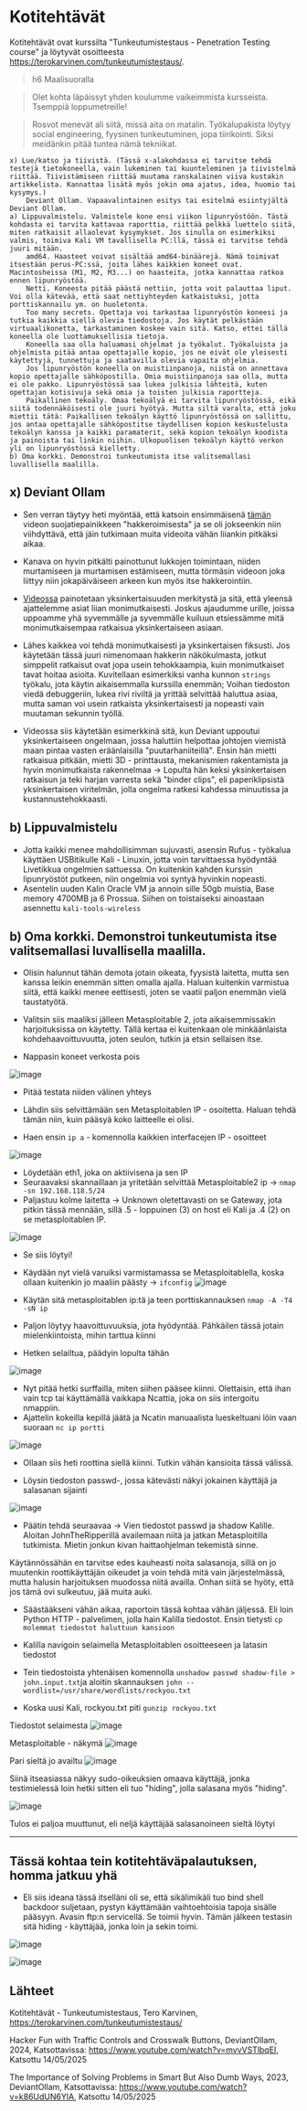 # Kotitehtävät

Kotitehtävät ovat kurssilta "Tunkeutumistestaus - Penetration Testing course" ja löytyvät osoitteesta https://terokarvinen.com/tunkeutumistestaus/.

> h6 Maalisuoralla

> Olet kohta läpäissyt yhden koulumme vaikeimmista kursseista. Tsemppiä loppumetreille!

> Rosvot menevät ali siitä, missä aita on matalin. Työkalupakista löytyy social engineering, fyysinen tunkeutuminen, jopa tiirikointi. Siksi meidänkin pitää tuntea nämä tekniikat.

    x) Lue/katso ja tiivistä. (Tässä x-alakohdassa ei tarvitse tehdä testejä tietokoneella, vain lukeminen tai kuunteleminen ja tiivistelmä riittää. Tiivistämiseen riittää muutama ranskalainen viiva kustakin artikkelista. Kannattaa lisätä myös jokin oma ajatus, idea, huomio tai kysymys.)
        Deviant Ollam. Vapaavalintainen esitys tai esitelmä esiintyjältä Deviant Ollam.
    a) Lippuvalmistelu. Valmistele kone ensi viikon lipunryöstöön. Tästä kohdasta ei tarvita kattavaa raporttia, riittää pelkkä luettelo siitä, miten ratkaisit allaolevat kysymykset. Jos sinulla on esimerkiksi valmis, toimiva Kali VM tavallisella PC:llä, tässä ei tarvitse tehdä juuri mitään.
        amd64. Haasteet voivat sisältää amd64-binäärejä. Nämä toimivat itsestään perus-PC:ssä, joita lähes kaikkien koneet ovat. Macintosheissa (M1, M2, M3...) on haasteita, jotka kannattaa ratkoa ennen lipunryöstöä.
        Netti. Koneesta pitää päästä nettiin, jotta voit palauttaa liput. Voi olla kätevää, että saat nettiyhteyden katkaistuksi, jotta porttiskannailu ym. on huoletonta.
        Too many secrets. Opettaja voi tarkastaa lipunryöstön koneesi ja tutkia kaikkia siellä olevia tiedostoja. Jos käytät pelkästään virtuaalikonetta, tarkastaminen koskee vain sitä. Katso, ettei tällä koneella ole luottamuksellisia tietoja.
        Koneella saa olla haluamasi ohjelmat ja työkalut. Työkaluista ja ohjelmista pitää antaa opettajalle kopio, jos ne eivät ole yleisesti käytettyjä, tunnettuja ja saatavilla olevia vapaita ohjelmia.
        Jos lipunryöstön koneella on muistiinpanoja, niistä on annettava kopio opettajalle sähköpostilla. Omia muistiinpanoja saa olla, mutta ei ole pakko. Lipunryöstössä saa lukea julkisia lähteitä, kuten opettajan kotisivuja sekä omia ja toisten julkisia raportteja.
        Paikallinen tekoäly. Omaa tekoälyä ei tarvita lipunryöstössä, eikä siitä todennäköisesti ole juuri hyötyä. Mutta siltä varalta, että joku miettii tätä: Paikallisen tekoälyn käyttö lipunryöstössä on sallittu, jos antaa opettajalle sähköpostitse täydellisen kopion keskustelusta tekoälyn kanssa ja kaikki paramaterit, sekä kopion tekoälyn koodista ja painoista tai linkin niihin. Ulkopuolisen tekoälyn käyttö verkon yli on lipunryöstössä kielletty.
    b) Oma korkki. Demonstroi tunkeutumista itse valitsemallasi luvallisella maalilla.


## x) Deviant Ollam

- Sen verran täytyy heti myöntää, että katsoin ensimmäisenä [tämän](https://www.youtube.com/watch?v=mvvVSTlbqEI) videon suojatiepainikkeen "hakkeroimisesta" ja se oli jokseenkin niin viihdyttävä, että jäin tutkimaan muita videoita vähän liiankin pitkäksi aikaa.

- Kanava on hyvin pitkälti painottunut lukkojen toimintaan, niiden murtamiseen ja murtamisen estämiseen, mutta törmäsin videoon joka liittyy niin jokapäiväiseen arkeen kun myös itse hakkerointiin.

- [Videossa](https://www.youtube.com/watch?v=k86UdUN6YlA) painotetaan yksinkertaisuuden merkitystä ja sitä, että yleensä ajattelemme asiat liian monimutkaisesti. Joskus ajaudumme urille, joissa uppoamme yhä syvemmälle ja syvemmälle kuiluun etsiessämme mitä monimutkaisempaa ratkaisua yksinkertaiseen asiaan. 

- Lähes kaikkea voi tehdä monimutkaisesti ja yksinkertaisen fiksusti. Jos käytetään tässä juuri nimenomaan hakkerin näkökulmasta, jotkut simppelit ratkaisut ovat jopa usein tehokkaampia, kuin monimutkaiset tavat hoitaa asioita. Kuvitellaan esimerkiksi vanha kunnon ```strings``` työkalu, jota käytin aikaisemmalla kurssilla enemmän; Voihan tiedoston viedä debuggeriin, lukea rivi riviltä ja yrittää selvittää haluttua asiaa, mutta saman voi usein ratkaista yksinkertaisesti ja nopeasti vain muutaman sekunnin työllä.

- Videossa siis käytetään esimerkkinä sitä, kun Deviant uppoutui yksinkertaiseen ongelmaan, jossa haluttiin helpottaa johtojen viemistä maan pintaa vasten eräänlaisilla "puutarhaniiteillä". Ensin hän mietti ratkaisua pitkään, mietti 3D - printtausta, mekanismien rakentamista ja hyvin monimutkaista rakennelmaa -> Lopulta hän keksi yksinkertaisen ratkaisun ja teki harjan varresta sekä "binder clips", eli paperiklipsistä yksinkertaisen viritelmän, jolla ongelma ratkesi kahdessa minuutissa ja kustannustehokkaasti.

## b) Lippuvalmistelu

- Jotta kaikki menee mahdollisimman sujuvasti, asensin Rufus - työkalua käyttäen USBitikulle Kali - Linuxin, jotta voin tarvittaessa hyödyntää Livetikkua ongelmien sattuessa. On kuitenkin kahden kurssin lipunryöstöt putkeen, niin ongelmia voi syntyä hyvinkin nopeasti.
- Asentelin uuden Kalin Oracle VM ja annoin sille 50gb muistia, Base memory 4700MB ja 6 Prossua. Siihen on toistaiseksi ainoastaan asennettu ```kali-tools-wireless``` 


## b) Oma korkki. Demonstroi tunkeutumista itse valitsemallasi luvallisella maalilla.
- Olisin halunnut tähän demota jotain oikeata, fyysistä laitetta, mutta sen kanssa leikin enemmän sitten omalla ajalla. Haluan kuitenkin varmistua siitä, että kaikki menee eettisesti, joten se vaatii paljon enemmän vielä taustatyötä.

- Valitsin siis maaliksi jälleen Metasploitable 2, jota aikaisemmissakin harjoituksissa on käytetty. Tällä kertaa ei kuitenkaan ole minkäänlaista kohdehaavoittuvuutta, joten seulon, tutkin ja etsin sellaisen itse.

- Nappasin koneet verkosta pois

![image](https://github.com/user-attachments/assets/4439a857-2e26-40b8-8577-1a67206b7795)

- Pitää testata niiden välinen yhteys

- Lähdin siis selvittämään sen Metasploitablen IP - osoitetta. Haluan tehdä tämän niin, kuin pääsyä koko laitteelle ei olisi.
- Haen ensin ```ip a``` - komennolla kaikkien interfacejen IP - osoitteet

![image](https://github.com/user-attachments/assets/277b3c7d-abdb-4979-81be-bda8ca36c086)

- Löydetään eth1, joka on aktiivisena ja sen IP
- Seuraavaksi skannaillaan ja yritetään selvittää Metasploitable2 ip -> ```nmap -sn 192.168.118.5/24```
- Paljastuu kolme laitetta -> Unknown oletettavasti on se Gateway, jota pitkin tässä mennään, sillä .5 - loppuinen (3) on host eli Kali ja .4 (2) on se metasploitablen IP.

![image](https://github.com/user-attachments/assets/6ed149e5-104f-40a2-8528-0a59062802a0)

- Se siis löytyi!

- Käydään nyt vielä varuiksi varmistamassa se Metasploitablella, koska ollaan kuitenkin jo maaliin päästy -> ```ifconfig``` ![image](https://github.com/user-attachments/assets/5cc52202-03c7-4beb-b077-e46562aab179)

- Käytän sitä metasploitablen ip:tä ja teen porttiskannauksen ```nmap -A -T4 -sN ip```
- Paljon löytyy haavoittuvuuksia, jota hyödyntää. Pähkäilen tässä jotain mielenkiintoista, mihin tarttua kiinni
- Hetken selailtua, päädyin lopulta tähän

![image](https://github.com/user-attachments/assets/c771ea9d-463d-400d-86f2-b328a3f0ba57)

- Nyt pitää hetki surffailla, miten siihen pääsee kiinni. Olettaisin, että ihan vain tcp tai käyttämällä vaikkapa Ncattia, joka on siis intergoitu nmappiin. 
- Ajattelin kokeilla kepillä jäätä ja Ncatin manuaalista lueskeltuani löin vaan suoraan ```nc ip portti```

![image](https://github.com/user-attachments/assets/91663d98-712f-41c7-b1ff-a8a10d42dea3)

- Ollaan siis heti roottina siellä kiinni. Tutkin vähän kansioita tässä välissä.

- Löysin tiedoston passwd-, jossa kätevästi näkyi jokainen käyttäjä ja salasanan sijainti

![image](https://github.com/user-attachments/assets/e901ce56-41e1-4c88-aa8e-fe4358d78034)

- Päätin tehdä seuraavaa -> Vien tiedostot passwd ja shadow Kalille. Aloitan JohnTheRipperillä availemaan niitä ja jatkan Metasploitilla tutkimista. Mietin jonkun kivan haittaohjelman tekemistä sinne.

Käytännössähän en tarvitse edes kauheasti noita salasanoja, sillä on jo muutenkin roottikäyttäjän oikeudet ja voin tehdä mitä vain järjestelmässä, mutta halusin harjoituksen muodossa niitä availla. Onhan siitä se hyöty, että jos tämä ovi sulkeutuu, jää muita auki. 

- Säästääkseni vähän aikaa, raportoin tässä kohtaa vähän jäljessä. Eli loin Python HTTP - palvelimen, jolla hain Kalilla tiedostot. Ensin tietysti ```cp molemmat tiedostot haluttuun kansioon```

- Kalilla navigoin selaimella Metasploitablen osoitteeseen ja latasin tiedostot

- Tein tiedostoista yhtenäisen komennolla ```unshadow passwd shadow-file > john.input.txt```ja aloitin skannauksen ```john --wordlist=/usr/share/wordlists/rockyou.txt```

- Koska uusi Kali, rockyou.txt piti ```gunzip rockyou.txt```


Tiedostot selaimesta
![image](https://github.com/user-attachments/assets/84b6da26-de4d-4e4b-abf2-121a361bc829)


Metasploitable - näkymä
![image](https://github.com/user-attachments/assets/e9cc6309-ac98-4e26-ad73-133c26229ff8)


Pari sieltä jo availtu
![image](https://github.com/user-attachments/assets/23abbc2e-0fe2-4042-97b6-f717ae452cce)

Siinä itseasiassa näkyy sudo-oikeuksien omaava käyttäjä, jonka testimielessä loin hetki sitten eli tuo "hiding", jolla salasana myös "hiding".

![image](https://github.com/user-attachments/assets/c658f9fe-5ed6-4c34-a769-9a274472cdbc)


Tulos ei paljoa muuttunut, eli neljä käyttäjää salasanoineen sieltä löytyi

----------------------------------------------------------------------------------------------------------------
Tässä kohtaa tein kotitehtäväpalautuksen, homma jatkuu yhä
----------------------------------------------------------------------------------------------------------------

- Eli siis ideana tässä itselläni oli se, että sikälimikäli tuo bind shell backdoor suljetaan, pystyn käyttämään vaihtoehtoisia tapoja sisälle pääsyyn. Avasin ftp:n servicellä. Se toimii hyvin. Tämän jälkeen testasin sitä hiding - käyttäjää, jonka loin ja sekin toimi.

![image](https://github.com/user-attachments/assets/e60898bb-bca6-415c-86fc-6505b312f27a)

![image](https://github.com/user-attachments/assets/e4869c89-92b5-44c9-b062-e632bc3bb952)




## Lähteet

Kotitehtävät - Tunkeutumistestaus, Tero Karvinen, https://terokarvinen.com/tunkeutumistestaus/

Hacker Fun with Traffic Controls and Crosswalk Buttons, DeviantOllam, 2024, Katsottavissa: https://www.youtube.com/watch?v=mvvVSTlbqEI, Katsottu 14/05/2025

The Importance of Solving Problems in Smart But Also Dumb Ways, 2023, DeviantOllam, Katsottavissa: https://www.youtube.com/watch?v=k86UdUN6YlA, Katsottu 14/05/2025


